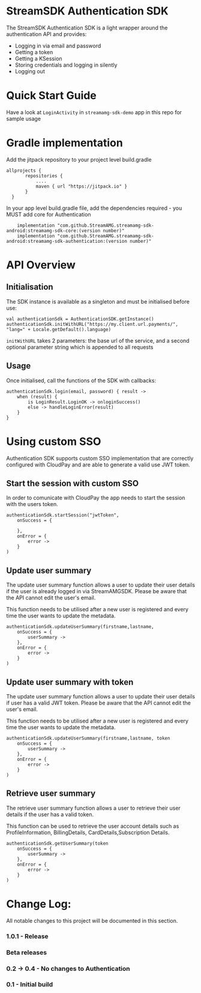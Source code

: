 StreamSDK Authentication SDK
============================

The StreamSDK Authentication SDK is a light wrapper around the authentication API and provides:

* Logging in via email and password
* Getting a token
* Getting a KSession
* Storing credentials and logging in silently
* Logging out

Quick Start Guide
======

Have a look at `LoginActivity` in `streamamg-sdk-demo` app in this repo for sample usage

Gradle implementation
=====

Add the jitpack repository to your project level build.gradle

```
allprojects {
       repositories {
           ....
           maven { url "https://jitpack.io" }
       }
  }
```

In your app level build.gradle file, add the dependencies required - you MUST add core for Authentication

```  
    implementation "com.github.StreamAMG.streamamg-sdk-android:streamamg-sdk-core:(version number)"
    implementation "com.github.StreamAMG.streamamg-sdk-android:streamamg-sdk-authentication:(version number)"
```  

API Overview
============

## Initialisation

The SDK instance is available as a singleton and must be initialised before use:

```
val authenticationSdk = AuthenticationSDK.getInstance()
authenticationSdk.initWithURL("https://my.client.url.payments/", "lang=" + Locale.getDefault().language)
```

`initWithURL` takes 2 parameters: the base url of the service, and a second optional parameter string which is appended to all requests

## Usage

Once initialised, call the functions of the SDK with callbacks:
```
authenticationSdk.login(email, password) { result ->
    when (result) {
        is LoginResult.LoginOK -> onloginSuccess()
        else -> handleLoginError(result)
    }
}
```

Using custom SSO
=======================
Authentication SDK supports custom SSO implementation that are correctly configured with CloudPay and are able to generate a valid use JWT token.

## Start the session with custom SSO

In order to comunicate with CloudPay the app needs to start the session with the users token.

```
authenticationSdk.startSession("jwtToken",
    onSuccess = {

    },
    onError = {
        error ->
    }
)
```
## Update user summary
The update user summary function allows a user to update their user details if the user is already logged in via StreamAMGSDK. Please be aware that the API cannot edit the user's email.

This function needs to be utilised after a new user is registered and every time the user wants to update the metadata.

```
authenticationSdk.updateUserSummary(firstname,lastname,
    onSuccess = {
        userSummary ->
    },
    onError = {
        error ->
    }
)
```

## Update user summary with token
The update user summary function allows a user to update their user details if user has a valid JWT token. Please be aware that the API cannot edit the user's email.

This function needs to be utilised after a new user is registered and every time the user wants to update the metadata.

```
authenticationSdk.updateUserSummary(firstname,lastname, token
    onSuccess = {
        userSummary ->
    },
    onError = {
        error ->
    }
)
```
## Retrieve user summary
The retrieve user summary function allows a user to retrieve their user details if the user has a valid token.

This function can be used to retrieve the user account details such as ProfileInformation, BillingDetails, CardDetails,Subscription Details.

```
authenticationSdk.getUserSummary(token
    onSuccess = {
        userSummary ->
    },
    onError = {
        error ->
    }
)
```
Change Log:
===========

All notable changes to this project will be documented in this section.

### 1.0.1 - Release

### Beta releases

### 0.2 -> 0.4 - No changes to Authentication

### 0.1 - Initial build
